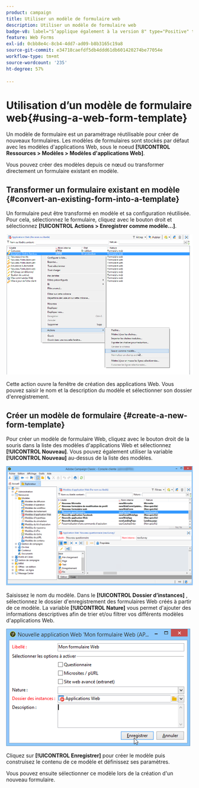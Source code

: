 ```yaml
---
product: campaign
title: Utiliser un modèle de formulaire web
description: Utiliser un modèle de formulaire web
badge-v8: label="S’applique également à la version 8" type="Positive" tooltip="S’applique également à Campaign v8"
feature: Web Forms
exl-id: 0cbb8e4c-8cb4-4dd7-ad09-b8b3165c19a8
source-git-commit: e34718caefdf5db4ddd61db601420274be77054e
workflow-type: tm+mt
source-wordcount: '235'
ht-degree: 57%

---
```


# Utilisation d’un modèle de formulaire web{#using-a-web-form-template}



Un modèle de formulaire est un paramétrage réutilisable pour créer de nouveaux formulaires. Les modèles de formulaires sont stockés par défaut avec les modèles d&#39;applications Web, sous le noeud **[!UICONTROL Ressources > Modèles > Modèles d&#39;applications Web]**.

Vous pouvez créer des modèles depuis ce nœud ou transformer directement un formulaire existant en modèle.

## Transformer un formulaire existant en modèle {#convert-an-existing-form-into-a-template}

Un formulaire peut être transformé en modèle et sa configuration réutilisée. Pour cela, sélectionnez le formulaire, cliquez avec le bouton droit et sélectionnez **[!UICONTROL Actions > Enregistrer comme modèle...]**.

![](assets/s_ncs_admin_survey_saveastemplate.png)

Cette action ouvre la fenêtre de création des applications Web. Vous pouvez saisir le nom et la description du modèle et sélectionner son dossier d&#39;enregistrement.

## Créer un modèle de formulaire {#create-a-new-form-template}

Pour créer un modèle de formulaire Web, cliquez avec le bouton droit de la souris dans la liste des modèles d&#39;applications Web et sélectionnez **[!UICONTROL Nouveau]**. Vous pouvez également utiliser la variable **[!UICONTROL Nouveau]** au-dessus de la liste des modèles.

![](assets/s_ncs_admin_survey_createtemplate.png)

Saisissez le nom du modèle. Dans le **[!UICONTROL Dossier d’instances]** , sélectionnez le dossier d&#39;enregistrement des formulaires Web créés à partir de ce modèle. La variable **[!UICONTROL Nature]** vous permet d&#39;ajouter des informations descriptives afin de trier et/ou filtrer vos différents modèles d&#39;applications Web.

![](assets/s_ncs_admin_survey_createtemplate_details.png)

Cliquez sur **[!UICONTROL Enregistrer]** pour créer le modèle puis construisez le contenu de ce modèle et définissez ses paramètres.

Vous pouvez ensuite sélectionner ce modèle lors de la création d&#39;un nouveau formulaire.
